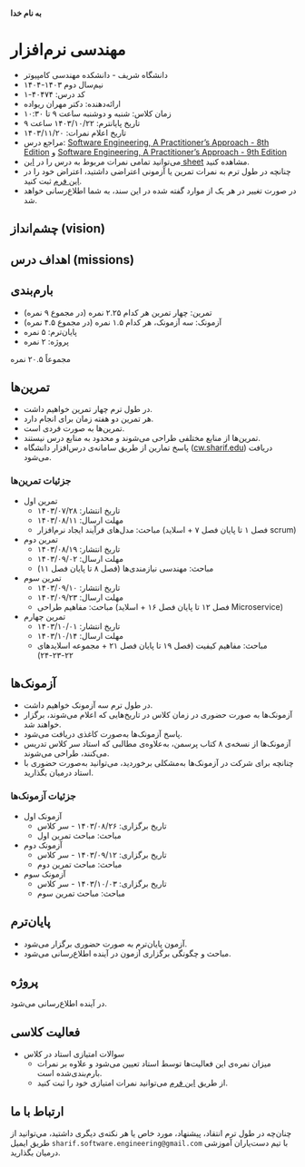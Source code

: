 **به نام خدا**
# مهندسی نرم‌افزار
- دانشگاه شریف - دانشکده مهندسی کامپیوتر
- نیم‌سال دوم ۱۴۰۳-۱۴۰۴
- کد درس: ۴۰۴۷۴-۱
- ارائه‌دهنده: دکتر مهران ریواده
- زمان کلاس: شنبه و دوشنبه ساعت ۹ تا ۱۰:۳۰
- تاریخ پایانترم: ۱۴۰۳/۱۰/۲۲ ساعت ۹
- تاریخ اعلام نمرات: ۱۴۰۳/‍۱۱/۲۰
- مراجع درس: [Software Engineering, A Practitioner’s Approach - 8th Edition](https://github.com/ssc-public/Software-Engineering/blob/main/educational-resources/books/Software%20Engineering%2C%20A%20Practitioner’s%20Approach%20-%208th%20Edition.pdf) و [Software Engineering, A Practitioner’s Approach - 9th Edition](https://github.com/ssc-public/Software-Engineering/blob/main/educational-resources/books/Software%20Engineering%2C%20A%20Practitioner's%20Approach%20-%209th%20Edition.pdf)
- می‌توانید تمامی نمرات مربوط به درس را در [این sheet](https://docs.google.com/spreadsheets/d/1zR-a_LEZWGVqEjwP7LrqVx5DUI7q-4mmCL4xl1WO1JI/edit?usp=sharing) مشاهده کنید.
- چنانچه در طول ترم به نمرات تمرین یا آزمونی اعتراضی داشتید، اعتراض خود را در [این فرم](https://docs.google.com/forms/d/e/1FAIpQLSf4jekmNVEE-86Sdn6XTYDcpqRKldkrOaPGZuolMZmqygx8zQ/viewform?usp=sf_link) ثبت کنید.
- در صورت تغییر در هر یک از موارد گفته شده در این سند، به شما اطلاع‌رسانی خواهد شد.

## چشم‌انداز (vision)

## اهداف درس (missions)

## بارم‌بندی
- تمرین: چهار تمرین هر کدام ۲.۲۵ نمره  (در مجموع ۹ نمره)
- آزمونک: سه آزمونک، هر کدام ۱.۵ نمره (در مجموع ۴.۵ نمره)
- پایان‌ترم: ۵ نمره
- پروژه: ۲ نمره

مجموعاً ۲۰.۵ نمره

## تمرین‌ها
- در طول ترم چهار تمرین خواهیم داشت.
- هر تمرین دو هفته زمان برای انجام دارد.
- تمرین‌ها به صورت فردی است.
- تمرین‌ها از منابع مختلفی طراحی می‌شوند و محدود به منابع درس نیستند.
- پاسخ تمارین از طریق سامانه‌ی درس‌افزار دانشگاه ([cw.sharif.edu](https://cw.sharif.edu/)) دریافت می‌شود.

### جزئیات تمرین‌ها
- تمرین اول
  - تاریخ انتشار: ۱۴۰۳/۰۷/۲۸
  - مهلت ارسال: ۱۴۰۳/۰۸/۱۱
  - مباحث: مدل‌های فرآیند ایجاد نرم‌افزار (فصل ۱ تا پایان فصل ۷ + اسلاید scrum)
- تمرین دوم
  - تاریخ انتشار: ۱۴۰۳/۰۸/۱۹
  - مهلت ارسال: ۱۴۰۳/۰۹/۰۲
  - مباحث: مهندسی نیازمندی‌ها (فصل ۸ تا پایان فصل ۱۱)
- تمرین سوم
  - تاریخ انتشار: ۱۴۰۳/۰۹/۱۰
  - مهلت ارسال: ۱۴۰۳/۰۹/۲۳
  - مباحث: مفاهیم طراحی (فصل ۱۲ تا پایان فصل ۱۶ + اسلاید Microservice)
- تمرین چهارم
  - تاریخ انتشار: ۱۴۰۳/۱۰/۰۱
  - مهلت ارسال: ۱۴۰۳/۱۰/۱۴
  - مباحث: مفاهیم کیفیت (فصل ۱۹ تا پایان فصل ۲۱ + مجموعه اسلایدهای ۲۲-۲۳-۲۴)
  
## آزمونک‌ها
- در طول ترم سه آزمونک خواهیم داشت.
- آزمونک‌ها به صورت حضوری در زمان کلاس در تاریخ‌هایی که اعلام می‌شوند، برگزار خواهند شد.
- پاسخ آزمونک‌ها به‌صورت کاغذی دریافت می‌شود.
- آزمونک‌ها از نسخه‌ی ۸ کتاب پرسمن، به‌علاوه‌ی مطالبی که استاد سر کلاس تدریس می‌کنند، طراحی می‌شوند.
- چنانچه برای شرکت در آزمونک‌ها به‌مشکلی برخوردید، می‌توانید به‌صورت حضوری با استاد درمیان بگذارید.

### جزئیات آزمونک‌ها
- آزمونک اول
  - تاریخ برگزاری: ۱۴۰۳/۰۸/۲۶ - سر کلاس
  - مباحث: مباحث تمرین اول
- آزمونک دوم
  - تاریخ برگزاری: ۱۴۰۳/۰۹/۱۲ - سر کلاس
  - مباحث: مباحث تمرین دوم
- آزمونک سوم
  - تاریخ برگزاری: ۱۴۰۳/۱۰/۰۳ - سر کلاس
  - مباحث: مباحث تمرین سوم
  
## پایان‌ترم
- آزمون پایان‌ترم به صورت حضوری برگزار می‌شود.
- مباحث و چگونگی برگزاری آزمون در آینده اطلاع‌رسانی می‌شود.

## پروژه
در آینده اطلاع‌رسانی می‌شود.

## فعالیت کلاسی
- سوالات امتیازی استاد در کلاس
  - میزان نمره‌ی این فعالیت‌ها توسط استاد تعیین می‌شود و علاوه بر نمرات بارم‌بندی‌شده است.
  - از طریق [این فرم](https://docs.google.com/forms/d/e/1FAIpQLSexpr7W-pkOzPuEc0HwPf0qWgyzk1seYXeEQKbevvpHClUc0A/viewform?usp=sf_link) می‌توانید نمرات امتیازی خود را ثبت کنید.

## ارتباط با ما
چنان‌چه در طول ترم انتقاد، پیشنهاد، مورد خاص یا هر نکته‌ی دیگری داشتید، مي‌توانید از طریق ایمیل `sharif.software.engineering@gmail.com` با تیم دست‌یاران آموزشی درمیان بگذارید.
